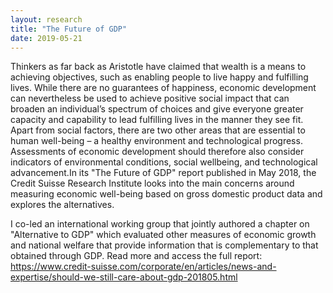 ```yaml
---
layout: research
title: "The Future of GDP"
date: 2019-05-21
---
```


Thinkers as far back as Aristotle have claimed that wealth is a means to achieving objectives, such as enabling people to live happy and fulfilling lives. While there are no guarantees of happiness, economic development can nevertheless be used to achieve positive social impact that can broaden an individual’s spectrum of choices and give everyone greater capacity and capability to lead fulfilling lives in the manner they see fit. Apart from social factors, there are two other areas that are essential to human well-being – a healthy environment and technological progress. Assessments of economic development should therefore also consider indicators of environmental conditions, social wellbeing, and technological advancement.In its "The Future of GDP" report published in May 2018, the Credit Suisse Research Institute looks into the main concerns around measuring economic well-being based on gross domestic product data and explores the alternatives. 

I co-led an international working group that jointly authored a chapter on "Alternative to GDP" which evaluated other measures of economic growth and national welfare that provide information that is complementary to that obtained through GDP. Read more and access the full report: https://www.credit-suisse.com/corporate/en/articles/news-and-expertise/should-we-still-care-about-gdp-201805.html 
